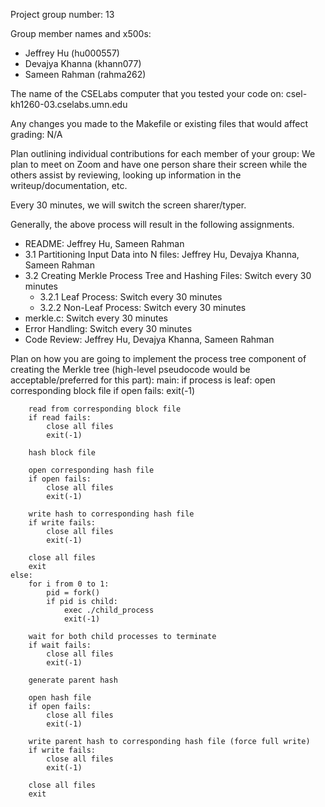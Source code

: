 Project group number: 13

Group member names and x500s:
- Jeffrey Hu (hu000557)
- Devajya Khanna (khann077)
- Sameen Rahman (rahma262)

The name of the CSELabs computer that you tested your code on: csel-kh1260-03.cselabs.umn.edu

Any changes you made to the Makefile or existing files that would affect grading: N/A

Plan outlining individual contributions for each member of your group:
We plan to meet on Zoom and have one person share their screen while the 
others assist by reviewing, looking up information in the writeup/documentation, etc.

Every 30 minutes, we will switch the screen sharer/typer.

Generally, the above process will result in the following assignments.
- README: Jeffrey Hu, Sameen Rahman
- 3.1 Partitioning Input Data into N files: Jeffrey Hu, Devajya Khanna, Sameen Rahman
- 3.2 Creating Merkle Process Tree and Hashing Files: Switch every 30 minutes
    - 3.2.1 Leaf Process: Switch every 30 minutes
    - 3.2.2 Non-Leaf Process: Switch every 30 minutes
- merkle.c: Switch every 30 minutes
- Error Handling: Switch every 30 minutes
- Code Review: Jeffrey Hu, Devajya Khanna, Sameen Rahman

Plan on how you are going to implement the process tree component of creating the Merkle tree (high-level pseudocode would be acceptable/preferred for this part):
main:
    if process is leaf:
        open corresponding block file
        if open fails:
            exit(-1)
        
        read from corresponding block file
        if read fails:
            close all files
            exit(-1)

        hash block file

        open corresponding hash file
        if open fails:
            close all files
            exit(-1)

        write hash to corresponding hash file
        if write fails:
            close all files
            exit(-1)

        close all files
        exit
    else:
        for i from 0 to 1:
            pid = fork()
            if pid is child:
                exec ./child_process
                exit(-1)
        
        wait for both child processes to terminate
        if wait fails:
            close all files
            exit(-1)
        
        generate parent hash
        
        open hash file
        if open fails:
            close all files
            exit(-1)
        
        write parent hash to corresponding hash file (force full write)
        if write fails:
            close all files
            exit(-1)
        
        close all files
        exit

